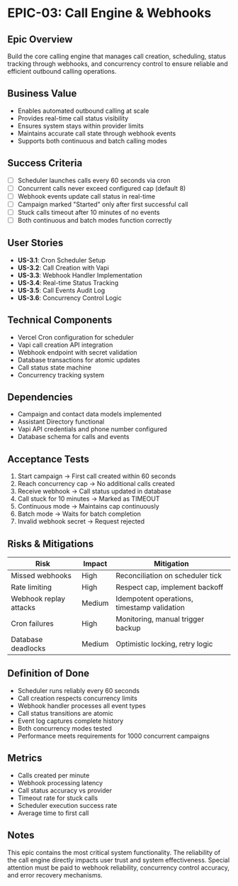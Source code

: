# EPIC-03: Call Engine & Webhooks

## Epic Overview
Build the core calling engine that manages call creation, scheduling, status tracking through webhooks, and concurrency control to ensure reliable and efficient outbound calling operations.

## Business Value
- Enables automated outbound calling at scale
- Provides real-time call status visibility
- Ensures system stays within provider limits
- Maintains accurate call state through webhook events
- Supports both continuous and batch calling modes

## Success Criteria
- [ ] Scheduler launches calls every 60 seconds via cron
- [ ] Concurrent calls never exceed configured cap (default 8)
- [ ] Webhook events update call status in real-time
- [ ] Campaign marked "Started" only after first successful call
- [ ] Stuck calls timeout after 10 minutes of no events
- [ ] Both continuous and batch modes function correctly

## User Stories
- **US-3.1**: Cron Scheduler Setup
- **US-3.2**: Call Creation with Vapi
- **US-3.3**: Webhook Handler Implementation
- **US-3.4**: Real-time Status Tracking
- **US-3.5**: Call Events Audit Log
- **US-3.6**: Concurrency Control Logic

## Technical Components
- Vercel Cron configuration for scheduler
- Vapi call creation API integration
- Webhook endpoint with secret validation
- Database transactions for atomic updates
- Call status state machine
- Concurrency tracking system

## Dependencies
- Campaign and contact data models implemented
- Assistant Directory functional
- Vapi API credentials and phone number configured
- Database schema for calls and events

## Acceptance Tests
1. Start campaign → First call created within 60 seconds
2. Reach concurrency cap → No additional calls created
3. Receive webhook → Call status updated in database
4. Call stuck for 10 minutes → Marked as TIMEOUT
5. Continuous mode → Maintains cap continuously
6. Batch mode → Waits for batch completion
7. Invalid webhook secret → Request rejected

## Risks & Mitigations
| Risk | Impact | Mitigation |
|------|--------|------------|
| Missed webhooks | High | Reconciliation on scheduler tick |
| Rate limiting | High | Respect cap, implement backoff |
| Webhook replay attacks | Medium | Idempotent operations, timestamp validation |
| Cron failures | High | Monitoring, manual trigger backup |
| Database deadlocks | Medium | Optimistic locking, retry logic |

## Definition of Done
- Scheduler runs reliably every 60 seconds
- Call creation respects concurrency limits
- Webhook handler processes all event types
- Call status transitions are atomic
- Event log captures complete history
- Both concurrency modes tested
- Performance meets requirements for 1000 concurrent campaigns

## Metrics
- Calls created per minute
- Webhook processing latency
- Call status accuracy vs provider
- Timeout rate for stuck calls
- Scheduler execution success rate
- Average time to first call

## Notes
This epic contains the most critical system functionality. The reliability of the call engine directly impacts user trust and system effectiveness. Special attention must be paid to webhook reliability, concurrency control accuracy, and error recovery mechanisms.